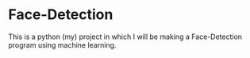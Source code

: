 # Face-Detection
This is a python (my) project in which I will be making a Face-Detection program using machine learning.
